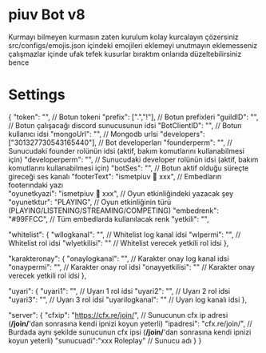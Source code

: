 # piuv Bot v8

Kurmayı bilmeyen kurmasın zaten kurulum kolay kurcalayın çözersiniz
src/configs/emojis.json içindeki emojileri eklemeyi unutmayın eklemesseniz çalışmazlar
içinde ufak tefek kusurlar bıraktım onlarıda düzeltebilirsiniz bence

# Settings

{
 "token": "", // Botun tokeni
 "prefix": [".","!"], // Botun prefixleri
 "guildID": "", // Botun çalışacağı discord sunucusunun idsi
 "BotClientID": "", // Botun kullanıcı idsi
 "mongoUrl": "", // Mongodb urlsi
 "developers": ["301327730543165440"], // Bot developerları
 "founderperm": "", // Sunucudaki founder rolünün idsi (aktif, bakım komutlarını kullanabilmesi için)
 "developerperm": "", // Sunucudaki developer rolünün idsi (aktif, bakım komutlarını kullanabilmesi için)
 "botSes": "", // Botun aktif olduğu süreçte gireceği ses kanalı
 "footerText": "ismetpiuv 💜 xxx", // Embedların footerındaki yazı         
 "oyunetkyazi": "ismetpiuv 💜 xxx", // Oyun etkinliğindeki yazacak şey
 "oyunetktur": "PLAYING", // Oyun etkinliğinin türü (PLAYING/LISTENING/STREAMING/COMPETING)
 "embedrenk": "#99FFCC", // Tüm embedlarda kullanılacak renk
 "yetkili": "",

 "whitelist": {
  "wllogkanal": "", // Whitelist log kanal idsi
  "wlpermi": "", // Whitelist rol idsi
  "wlyetkilisi": "" // Whitelist verecek yetkili rol idsi
 },

 "karakteronay": {
  "onaylogkanal": "", // Karakter onay log kanal idsi
  "onaypermi": "", // Karakter onay rol idsi
  "onayyetkilisi": "" // Karakter onay verecek yetkili rol idsi
 },
 
 "uyari": {
  "uyari1": "", // Uyarı 1 rol idsi
  "uyari2": "", // Uyarı 2 rol idsi
  "uyari3": "", // Uyarı 3 rol idsi
  "uyarilogkanal": "" // Uyarı log kanalı idsi
 },

 "server": {
  "cfxip": "https://cfx.re/join/", // Sunucunun cfx ip adresi (**/join/**'dan sonrasına kendi ipnizi koyun yeterli)
  "ipadresi": "cfx.re/join/", // Burdada aynı şekilde sunucunun cfx ipsi (**/join/**'dan sonrasına kendi ipnizi koyun yeterli)
  "sunucuadi":"xxx Roleplay" // Sunucu adı
 }
}